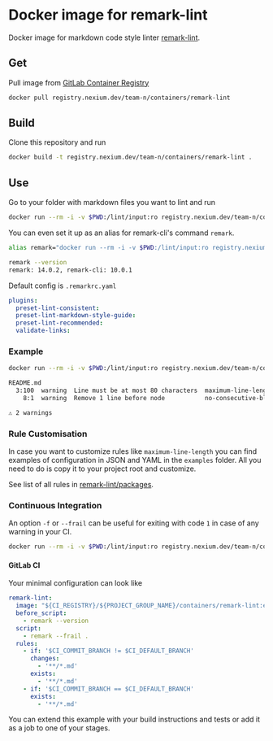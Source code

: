 # Docker image for remark-lint

Docker image for markdown code style linter [remark-lint](https://github.com/remarkjs/remark-lint).

## Get

Pull image from [GitLab Container Registry](https://gitlab.nexium.dev/team-n/containers/remark-lint/container_registry)

```bash
docker pull registry.nexium.dev/team-n/containers/remark-lint
```

## Build

Clone this repository and run

```bash
docker build -t registry.nexium.dev/team-n/containers/remark-lint .
```

## Use

Go to your folder with markdown files you want to lint and run

```bash
docker run --rm -i -v $PWD:/lint/input:ro registry.nexium.dev/team-n/containers/remark-lint .
```

You can even set it up as an alias for remark-cli's command `remark`.

```bash
alias remark="docker run --rm -i -v $PWD:/lint/input:ro registry.nexium.dev/team-n/containers/remark-lint"

remark --version
remark: 14.0.2, remark-cli: 10.0.1
```

Default config is `.remarkrc.yaml`

```yaml
plugins:
  preset-lint-consistent:
  preset-lint-markdown-style-guide:
  preset-lint-recommended:
  validate-links:
```

### Example

```bash
docker run --rm -i -v $PWD:/lint/input:ro registry.nexium.dev/team-n/containers/remark-lint .

README.md
  3:100  warning  Line must be at most 80 characters  maximum-line-length         remark-lint
    8:1  warning  Remove 1 line before node           no-consecutive-blank-lines  remark-lint

⚠ 2 warnings
```

### Rule Customisation

In case you want to customize rules like `maximum-line-length` you can find
examples of configuration in JSON and YAML in the `examples` folder. All you
need to do is copy it to your project root and customize.

See list of all rules in [remark-lint/packages](https://github.com/remarkjs/remark-lint/tree/master/packages).

### Continuous Integration

An option `-f` or `--frail` can be useful for exiting with code `1` in case of
any warning in your CI.

```bash
docker run --rm -i -v $PWD:/lint/input:ro registry.nexium.dev/team-n/containers/remark-lint --frail .
```

#### GitLab CI

Your minimal configuration can look like

```yaml
remark-lint:
  image: "${CI_REGISTRY}/${PROJECT_GROUP_NAME}/containers/remark-lint:edge"
  before_script:
    - remark --version
  script:
    - remark --frail .
  rules:
    - if: '$CI_COMMIT_BRANCH != $CI_DEFAULT_BRANCH'
      changes:
        - '**/*.md'
      exists:
        - '**/*.md'
    - if: '$CI_COMMIT_BRANCH == $CI_DEFAULT_BRANCH'
      exists:
        - '**/*.md'
```

You can extend this example with your build instructions and tests or add it
as a job to one of your stages.
